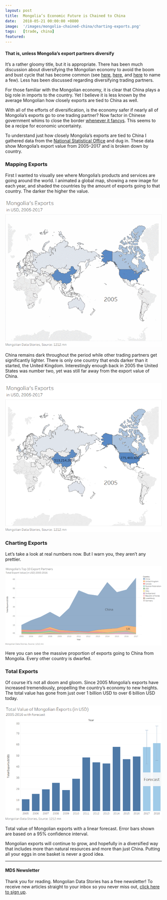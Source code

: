 ```yaml
---
layout: post
title:  Mongolia’s Economic Future is Chained to China
date:   2018-05-21 00:00:00 +0800
image:  '/images/mongolia-chained-china/charting-exports.png'
tags:   [trade, china]
featured: 
---
```


#### That is, unless Mongolia’s export partners diversify

It’s a rather gloomy title, but it is appropriate. There has been much discussion about diversifying the Mongolian economy to avoid the boom and bust cycle that has become common (see [here](https://medium.com/@turtogtokherdenebaatar/opportunity-to-diversify-the-mongolian-economy-3b7f178339b1), [here](https://globalriskinsights.com/2016/04/mongolia-needs-to-diversify-to-avoid-recession/), and [here](http://www.xinhuanet.com/english/2018-03/29/c_137074975.htm) to name a few). Less has been discussed regarding diversifying trading partners.

For those familiar with the Mongolian economy, it is clear that China plays a big role in imports to the country. Yet I believe it is less known by the average Mongolian how closely exports are tied to China as well.

With all of the efforts of diversification, is the economy safer if nearly all of Mongolia’s exports go to one trading partner? Now factor in Chinese government whims to close the border [whenever it fancys](https://www.aljazeera.com/news/2016/12/china-blocks-mongolia-border-dalai-lama-visit-161210060313417.html). This seems to be a recipe for economic uncertainty.

To understand just how closely Mongolia’s exports are tied to China I gathered data from the [National Statistical Office](http://www.1212.mn/) and dug in. These data show Mongolia’s export value from 2005–2017 and is broken down by country.

### Mapping Exports

First I wanted to visually see where Mongolia’s products and services are going around the world. I animated a global map, showing a new image for each year, and shaded the countries by the amount of exports going to that country. The darker the higher the value.

![](/images/mongolia-chained-china/exports-over-time.gif)

China remains dark throughout the period while other trading partners get significantly lighter. There is only one country that ends darker than it started, the United Kingdom. Interestingly enough back in 2005 the United States was number two, yet was still far away from the export value of China.

![](/images/mongolia-chained-china/exports-2005.png)

### Charting Exports

Let’s take a look at real numbers now. But I warn you, they aren’t any prettier.

![](/images/mongolia-chained-china/charting-exports.png)

Here you can see the massive proportion of exports going to China from Mongolia. Every other country is dwarfed.

### Total Exports

Of course it’s not all doom and gloom. Since 2005 Mongolia’s exports have increased tremendously, propelling the country’s economy to new heights. The total value has gone from just over 1 billion USD to over 6 billion USD today.

![](/images/mongolia-chained-china/exports-forecast.png)

Total value of Mongolian exports with a linear forecast. Error bars shown are based on a 95% confidence interval.

Mongolian exports will continue to grow, and hopefully in a diversified way that includes more than natural resources and more than just China. Putting all your eggs in one basket is never a good idea.

***
#### MDS Newsletter
Thank you for reading. Mongolian Data Stories has a free newsletter! To receive new articles straight to your inbox so you never miss out, [click here to sign up](https://www.getrevue.co/profile/mongoliandatastories). 